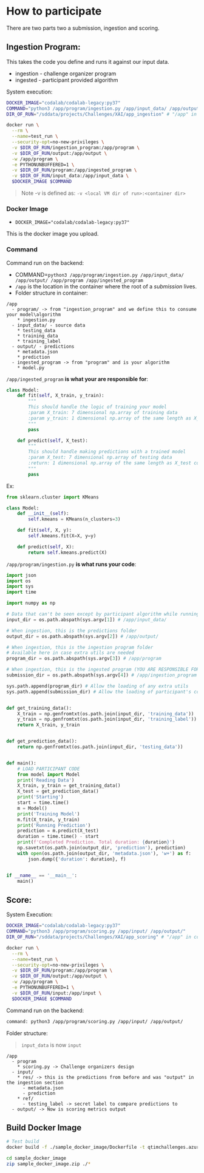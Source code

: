 # How to participate

There are two parts two a submission, ingestion and scoring. 

## Ingestion Program:

This takes the code you define and runs it against our input data.

* ingestion - challenge organizer program
* ingested - participant provided algorithm

System execution:
```bash
DOCKER_IMAGE="codalab/codalab-legacy:py37"
COMMAND="python3 /app/program/ingestion.py /app/input_data/ /app/output/ /app/program /app/ingested_program"
DIR_OF_RUN="/sddata/projects/Challenges/XAI/app_ingestion" # "/app" in container

docker run \
  --rm \
  --name=test_run \
  --security-opt=no-new-privileges \
  -v $DIR_OF_RUN/ingestion_program:/app/program \
  -v $DIR_OF_RUN/output:/app/output \
  -w /app/program \
  -e PYTHONUNBUFFERED=1 \
  -v $DIR_OF_RUN/program:/app/ingested_program \
  -v $DIR_OF_RUN/input_data:/app/input_data \
  $DOCKER_IMAGE $COMMAND
```

> Note -v is defined as: ```-v <local VM dir of run>:<container dir>```

### Docker Image
* `DOCKER_IMAGE="codalab/codalab-legacy:py37"`

This is the docker image you upload.

### Command
Command run on the backend:

* COMMAND=`python3 /app/program/ingestion.py /app/input_data/ /app/output/ /app/program /app/ingested_program`
* `/app` is the location in the container where the root of a *submission* lives.
* Folder structure in container:
```
/app
  - program/ -> from "ingestion_program" and we define this to consume your model\algorithm
    * ingestion.py
  - input_data/ - source data
    * testing_data
    * training_data
    * training_label
  - output/ - predictions
    * metadata.json
    * prediction
  - ingested_program -> from "program" and is your algorithm
    * model.py
```

`/app/ingested_program` **is what your are responsible for**:
```python
class Model:
    def fit(self, X_train, y_train):
        """
        This should handle the logic of training your model
        :param X_train: 7 dimensional np.array of training data
        :param y_train: 1 dimensional np.array of the same length as X_train. Contains classifications of X_train
        """
        pass

    def predict(self, X_test):
        """
        This should handle making predictions with a trained model
        :param X_test: 7 dimensional np.array of testing data
        :return: 1 dimensional np.array of the same length as X_test containing predictions to each point in X_test
        """
        pass
```
Ex:
```python
from sklearn.cluster import KMeans

class Model:
    def __init__(self):
        self.kmeans = KMeans(n_clusters=3)

    def fit(self, X, y):
        self.kmeans.fit(X=X, y=y)

    def predict(self, X):
        return self.kmeans.predict(X)
```

`/app/program/ingestion.py` **is what runs your code**:
```python
import json
import os
import sys
import time

import numpy as np

# Data that can't be seen except by participant algorithm while running, and is input to their algorithm
input_dir = os.path.abspath(sys.argv[1]) # /app/input_data/

# When ingestion, this is the predictions folder
output_dir = os.path.abspath(sys.argv[2]) # /app/output/

# When ingestion, this is the ingestion program folder
# Available here in case extra utils are needed
program_dir = os.path.abspath(sys.argv[3]) # /app/program

# When ingestion, this is the ingested program (YOU ARE RESPONSIBLE FOR THIS)
submission_dir = os.path.abspath(sys.argv[4]) # /app/ingestion_program

sys.path.append(program_dir) # Allow the loading of any extra utils
sys.path.append(submission_dir) # Allow the loading of participant's code


def get_training_data():
    X_train = np.genfromtxt(os.path.join(input_dir, 'training_data'))
    y_train = np.genfromtxt(os.path.join(input_dir, 'training_label'))
    return X_train, y_train


def get_prediction_data():
    return np.genfromtxt(os.path.join(input_dir, 'testing_data'))


def main():
    # LOAD PARTICIPANT CODE
    from model import Model
    print('Reading Data')
    X_train, y_train = get_training_data()
    X_test = get_prediction_data()
    print('Starting')
    start = time.time()
    m = Model()
    print('Training Model')
    m.fit(X_train, y_train)
    print('Running Prediction')
    prediction = m.predict(X_test)
    duration = time.time() - start
    print(f'Completed Prediction. Total duration: {duration}')
    np.savetxt(os.path.join(output_dir, 'prediction'), prediction)
    with open(os.path.join(output_dir, 'metadata.json'), 'w+') as f:
        json.dump({'duration': duration}, f)


if __name__ == '__main__':
    main()

```


## Score:

System Execution:
```bash
DOCKER_IMAGE="codalab/codalab-legacy:py37"
COMMAND="python3 /app/program/scoring.py /app/input/ /app/output/"
DIR_OF_RUN="/sddata/projects/Challenges/XAI/app_scoring" # "/app" in container

docker run \
  --rm \
  --name=test_run \
  --security-opt=no-new-privileges \
  -v $DIR_OF_RUN/program:/app/program \
  -v $DIR_OF_RUN/output:/app/output \
  -w /app/program \
  -e PYTHONUNBUFFERED=1 \
  -v $DIR_OF_RUN/input:/app/input \
  $DOCKER_IMAGE $COMMAND
```

Command run on the backend:

```bash
command: python3 /app/program/scoring.py /app/input/ /app/output/
```

Folder structure:
> `input_data` is now `input`
```
/app
  - program
    * scoring.py -> Challenge organizers design
  - input/
    * res/ -> this is the predictions from before and was "output" in the ingestion section
      - metadata.json
      - prediction
    * ref/
      - testing_label -> secret label to compare predictions to
  - output/ -> Now is scoring metrics output
```

## Build Docker Image

```bash
# Test build
docker build -f ./sample_docker_image/Dockerfile -t qtimchallenges.azurecr.io/user_1:py37 ./sample_docker_image

cd sample_docker_image 
zip sample_docker_image.zip ./*
```